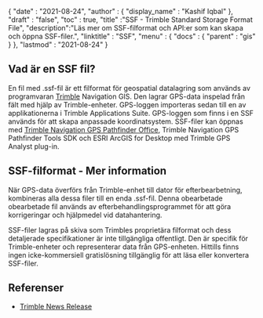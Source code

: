 {
  "date" : "2021-08-24",
  "author" : {
    "display_name" : "Kashif Iqbal"
},
  "draft" : "false",
  "toc" : true,
  "title" :"SSF - Trimble Standard Storage Format File",
  "description":"Läs mer om SSF-filformat och API:er som kan skapa och öppna SSF-filer.",
  "linktitle" : "SSF",
  "menu" : {
    "docs" : {
      "parent" : "gis"
}
},
  "lastmod" : "2021-08-24"
}

## Vad är en SSF fil?

En fil med .ssf-fil är ett filformat för geospatial datalagring som används av programvaran [Trimble](https://www.trimble.com) Navigation GIS. Den lagrar GPS-data inspelad från fält med hjälp av Trimble-enheter. GPS-loggen importeras sedan till en av applikationerna i Trimble Applications Suite. GPS-loggen som finns i en SSF används för att skapa anpassade koordinatsystem. SSF-filer kan öppnas med [Trimble Navigation GPS Pathfinder Office](https://geospatial.trimble.com/en/products/software/office-software), Trimble Navigation GPS Pathfinder Tools SDK och ESRI ArcGIS for Desktop med Trimble GPS Analyst plug-in.

## SSF-filformat - Mer information

När GPS-data överförs från Trimble-enhet till dator för efterbearbetning, kombineras alla dessa filer till en enda .ssf-fil. Denna obearbetade obearbetade fil används av efterbehandlingsprogrammet för att göra korrigeringar och hjälpmedel vid datahantering.

SSF-filer lagras på skiva som Trimbles proprietära filformat och dess detaljerade specifikationer är inte tillgängliga offentligt. Den är specifik för Trimble-enheter och representerar data från GPS-enheten. Hittills finns ingen icke-kommersiell gratislösning tillgänglig för att läsa eller konvertera SSF-filer.

## Referenser

* [Trimble News Release](https://www.trimble.com/news/release.aspx?id=050510b)

